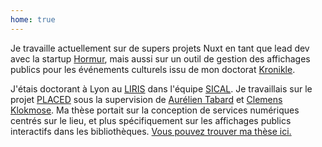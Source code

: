 ```yaml
---
home: true
---
```


Je travaille actuellement sur de supers projets Nuxt en tant que lead dev avec la startup [Hormur](https://hormur.com), mais aussi sur un outil de gestion des affichages publics pour les événements culturels issu de mon doctorat [Kronikle](https://kronikle.eu).

J'étais doctorant à Lyon au [LIRIS](http://liris.cnrs.fr/) dans l'équipe [SICAL](http://liris.cnrs.fr/equipes?id=73). Je travaillais sur le projet [PLACED](http://www.placedproject.eu) sous la supervision de [Aurélien Tabard](http://www.tabard.fr) et [Clemens Klokmose](https://www.klokmose.net). Ma thèse portait sur la conception de services numériques centrés sur le lieu, et plus spécifiquement sur les affichages publics interactifs dans les bibliothèques. [Vous pouvez trouver ma thèse ici.](/files/Alix_thesis_compressed.pdf)
